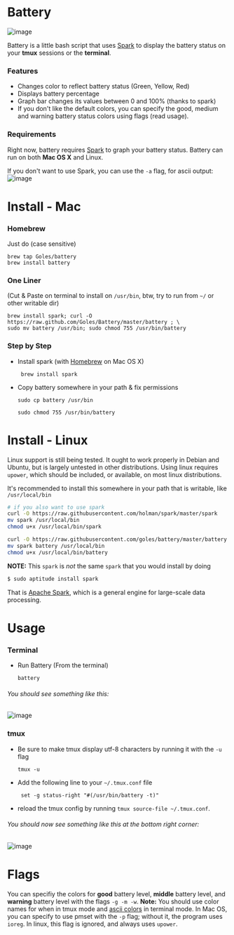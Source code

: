 # Battery

![image](http://i.imgur.com/mEEPD.png)

Battery is a little bash script that uses [Spark](https://github.com/holman/spark) to display the battery status on your __tmux__ sessions or the __terminal__.

### Features

* Changes color to reflect battery status (Green, Yellow, Red)
* Displays battery percentage
* Graph bar changes its values between 0 and 100% (thanks to spark)
* If you don't like the default colors, you can specify the good, medium and warning battery status colors using flags (read usage).

### Requirements

Right now, battery requires [Spark](https://github.com/holman/spark) to graph your battery status.
Battery can run on both __Mac OS X__ and Linux.

If you don't want to use Spark, you can use the `-a` flag, for ascii output:
![image](http://i.imgur.com/w9qtQeu.png)

# Install - Mac

### Homebrew

Just do (case sensitive)

    brew tap Goles/battery
    brew install battery

### One Liner
(Cut & Paste on terminal to install on `/usr/bin`, btw, try to run from `~/` or other writable dir)

	brew install spark; curl -O https://raw.github.com/Goles/Battery/master/battery ; \
	sudo mv battery /usr/bin; sudo chmod 755 /usr/bin/battery


### Step by Step

* Install spark (with [Homebrew](https://github.com/mxcl/homebrew) on Mac OS X)

	``` brew install spark```

* Copy battery somewhere in your path & fix permissions

	``` sudo cp battery /usr/bin ```

	``` sudo chmod 755 /usr/bin/battery ```

# Install - Linux

Linux support is still being tested. It ought to work properly in Debian and
Ubuntu, but is largely untested in other distributions. Using linux requires
`upower`, which should be included, or available, on most linux distributions.

It's recommended to install this somewhere in your path that is writable,
like `/usr/local/bin`

```bash
# if you also want to use spark
curl -O https://raw.githubusercontent.com/holman/spark/master/spark
mv spark /usr/local/bin
chmod u+x /usr/local/bin/spark

curl -O https://raw.githubusercontent.com/goles/battery/master/battery
mv spark battery /usr/local/bin
chmod u+x /usr/local/bin/battery
```
__NOTE:__ This `spark` is *not* the same `spark` that you would install by doing

```bash
$ sudo aptitude install spark
```
That is [Apache Spark](http://spark.apache.org), which is a general engine for
large-scale data processing.


# Usage

### Terminal

* Run Battery (From the terminal)

	``` battery ```
###### You should see something like this:
![image](http://i.imgur.com/SLSBg.png)

### tmux

* Be sure to make tmux display utf-8 characters by running it with the `-u` flag

	```tmux -u```

* Add the following line to your `~/.tmux.conf` file

	``` set -g status-right "#(/usr/bin/battery -t)"```

* reload the tmux config by running `tmux source-file ~/.tmux.conf`.

###### You should now see something like this at the bottom right corner:
![image](http://i.imgur.com/Eaajb.png)

# Flags

You can specifiy the colors for __good__ battery level, __middle__ battery level, and __warning__ battery level with the flags ``` -g -m -w ```.
__Note:__ You should use color names for when in tmux mode and [ascii colors](http://www.termsys.demon.co.uk/vtansi.htm#colors) in terminal mode.
In Mac OS, you can specify to use pmset with the `-p` flag; without it, the program uses `ioreg`. In linux, this flag is ignored, and always uses `upower`.
